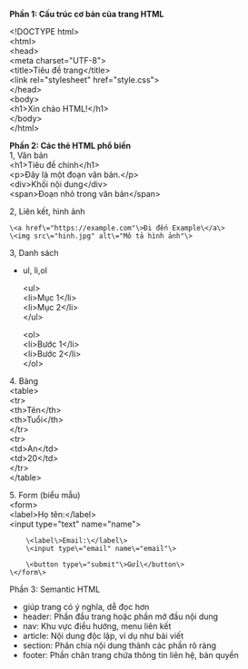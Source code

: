 **Phần 1: Cấu trúc cơ bản của trang HTML**  
	  
\<\!DOCTYPE html\>  
\<html\>  
  \<head\>  
    \<meta charset\="UTF-8"\>  
    \<title\>Tiêu đề trang\</title\>  
    \<link rel\="stylesheet" href\="style.css"\>  
  \</head\>  
  \<body\>  
    \<h1\>Xin chào HTML\!\</h1\>  
  \</body\>  
\</html\>

**Phần 2: Các thẻ HTML phổ biến**  
1, Văn bản  
	    \<h1\>Tiêu đề chính\</h1\>  
    \<p\>Đây là một đoạn văn bản.\</p\>  
    \<div\>Khối nội dung\</div\>  
    \<span\>Đoạn nhỏ trong văn bản\</span\>

2, Liên kết, hình ảnh  
	  
    \<a href\="https://example.com"\>Đi đến Example\</a\>  
    \<img src\="hinh.jpg" alt\="Mô tả hình ảnh"\>  
3, Danh sách

- ul, li,ol

	  
    \<ul\>  
        \<li\>Mục 1\</li\>  
        \<li\>Mục 2\</li\>  
    \</ul\>

    \<ol\>  
        \<li\>Bước 1\</li\>  
        \<li\>Bước 2\</li\>  
    \</ol\>

4\. Bảng  
	\<table\>  
        \<tr\>  
            \<th\>Tên\</th\>  
            \<th\>Tuổi\</th\>  
        \</tr\>  
        \<tr\>  
            \<td\>An\</td\>  
            \<td\>20\</td\>  
        \</tr\>  
    \</table\>

5\. Form (biểu mẫu)  
	\<form\>  
        \<label\>Họ tên:\</label\>  
        \<input type\="text" name\="name"\>

        \<label\>Email:\</label\>  
        \<input type\="email" name\="email"\>

        \<button type\="submit"\>Gửi\</button\>  
    \</form\>

Phần 3: Semantic HTML

- giúp trang có ý nghĩa, dễ đọc hơn  
- header: Phần đầu trang hoặc phần mở đầu nội dung  
- nav: Khu vực điều hướng, menu liên kết  
- article: Nội dung độc lập, ví dụ như bài viết  
- section: Phân chia nội dung thành các phần rõ ràng  
- footer: Phần chân trang chứa thông tin liên hệ, bản quyền 